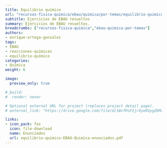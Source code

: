 ```yaml
---
title: Equilibrio químico
url: "recursos-fisica-quimica/ebau/quimica/por-temas/equilibrio-quimico"
subtitle: Ejercicios de EBAU resueltos
summary: Ejercicios de EBAU resueltos.
breadcrumbs: ["recursos-fisica-quimica","ebau-quimica-por-temas"]
authors:
- enrique-ortega-gonzalez
tags:
- EBAU
- reacciones-químicas
- equilibrio-químico
categories:
- Química
weight: 6

image:
  preview_only: true

#_build:
#  render: never

# Optional external URL for project (replaces project detail page).
# external_link: "https://drive.google.com/file/d/1WvfHsF2jrXyeKUygZbMz0BKkNSvS699x/view"

links:
- icon_pack: fas
  icon: file-download
  name: Enunciados
  url: equilibrio-quimico-EBAU-Quimica-enunciados.pdf
---
```


<!-- <iframe src="https://drive.google.com/file/d/1WvfHsF2jrXyeKUygZbMz0BKkNSvS699x/preview" style="width: 100vw; height: 500px; position: relative; left: 50%; right: 50%; margin-left: -50vw; margin-right: -50vw;" frameborder="0"></iframe> -->

<div id="adobe-dc-view" style="width: 100vw; position: relative; left: 50%; right: 50%; margin-left: -50vw; margin-right: -50vw;"></div>
<script src="https://documentcloud.adobe.com/view-sdk/viewer.js"></script>
<script type="text/javascript">
	document.addEventListener("adobe_dc_view_sdk.ready", function(){ 
		var adobeDCView = new AdobeDC.View({clientId: "5b6be996ab824b0e8113830d11740fa3", divId: "adobe-dc-view"});
		adobeDCView.previewFile({
			content:{location: {url: "https://fisiquimicamente.com/recursos-fisica-quimica/ebau/quimica/por-temas/equilibrio-quimico/equilibrio-quimico-EBAU-Quimica.pdf"}},
			metaData:{fileName: "equilibrio-quimico-EBAU-Quimica.pdf"}
		}, {embedMode: "IN_LINE"});
	});
</script>